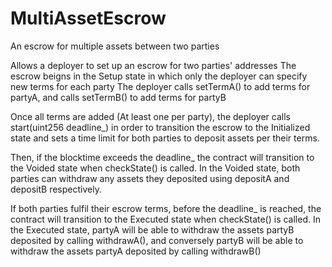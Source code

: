 # MultiAssetEscrow
An escrow for multiple assets between two parties

Allows a deployer to set up an escrow for two parties' addresses
The escrow beigns in the Setup state in which only the deployer can specify new terms for each party
The deployer calls setTermA() to add terms for partyA, and calls setTermB() to add terms for partyB

Once all terms are added (At least one per party), the deployer calls start(uint256 deadline_) in order to transition the 
escrow to the Initialized state and sets a time limit for both parties to deposit assets per their terms.

Then, if the blocktime exceeds the deadline_ the contract will transition to the Voided state when checkState() is called.
In the Voided state, both parties can withdraw any assets they deposited using depositA and depositB respectively.

If both parties fulfil their escrow terms, before the deadline_ is reached, the contract will transition to the Executed
state when checkState() is called. 
In the Executed state, partyA will be able to withdraw the assets partyB deposited by calling withdrawA(), 
and conversely partyB will be able to withdraw the assets partyA deposited by calling withdrawB()
